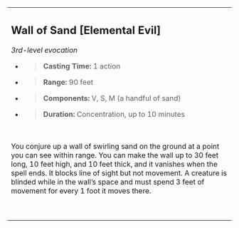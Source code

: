 <table><tbody><tr class="odd"><td><h2 id="wall-of-sand-elemental-evil"><strong>Wall of Sand</strong> [Elemental Evil]</h2><p><em>3rd-level evocation</em></p><ul><li><blockquote><p><strong>Casting Time:</strong> 1 action</p></blockquote></li><li><blockquote><p><strong>Range:</strong> 90 feet</p></blockquote></li><li><blockquote><p><strong>Components:</strong> V, S, M (a handful of sand)</p></blockquote></li><li><blockquote><p><strong>Duration:</strong> Concentration, up to 10 minutes</p></blockquote></li></ul><p> </p><p>You conjure up a wall of swirling sand on the ground at a point you can see within range. You can make the wall up to 30 feet long, 10 feet high, and 10 feet thick, and it vanishes when the spell ends. It blocks line of sight but not movement. A creature is blinded while in the wall’s space and must spend 3 feet of movement for every 1 foot it moves there.</p><p> </p></td></tr></tbody></table>
